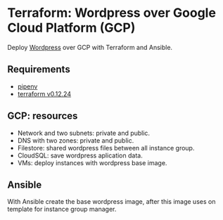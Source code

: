 # Terraform: Wordpress over Google Cloud Platform (GCP)

Deploy [Wordpress](https://wordpress.org/) over GCP with Terraform and Ansible.

## Requirements

* [pipenv](https://github.com/pypa/pipenv)
* [terraform v0.12.24](https://releases.hashicorp.com/terraform/0.12.24/)

## GCP: resources

* Network and two subnets: private and public.
* DNS with two zones: private and public.
* Filestore: shared wordpress files between all instance group.
* CloudSQL: save wordpress aplication data.
* VMs: deploy instances with wordpress base image.

## Ansible

With Ansible create the base wordpress image, after this image uses on template for instance group manager.
